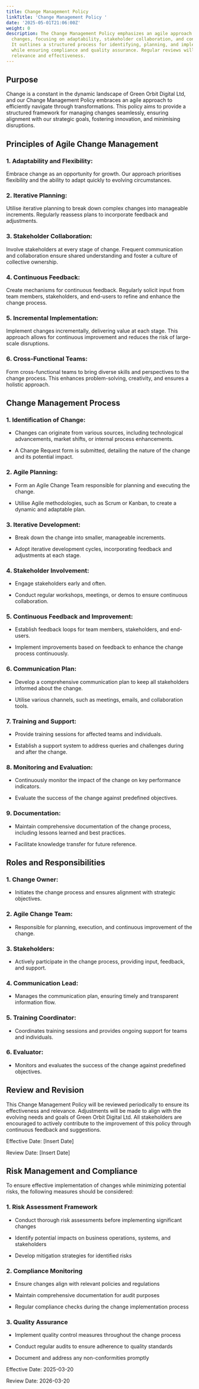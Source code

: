 ```yaml
---
title: Change Management Policy
linkTitle: 'Change Management Policy '
date: '2025-05-01T21:06:00Z'
weight: 0
description: The Change Management Policy emphasizes an agile approach to managing
  changes, focusing on adaptability, stakeholder collaboration, and continuous feedback.
  It outlines a structured process for identifying, planning, and implementing changes
  while ensuring compliance and quality assurance. Regular reviews will maintain its
  relevance and effectiveness.
---
```



## Purpose

Change is a constant in the dynamic landscape of Green Orbit Digital Ltd, and our Change Management Policy embraces an agile approach to efficiently navigate through transformations. This policy aims to provide a structured framework for managing changes seamlessly, ensuring alignment with our strategic goals, fostering innovation, and minimising disruptions.

## Principles of Agile Change Management

### 1. Adaptability and Flexibility:

Embrace change as an opportunity for growth. Our approach prioritises flexibility and the ability to adapt quickly to evolving circumstances.

### 2. Iterative Planning:

Utilise iterative planning to break down complex changes into manageable increments. Regularly reassess plans to incorporate feedback and adjustments.

### 3. Stakeholder Collaboration:

Involve stakeholders at every stage of change. Frequent communication and collaboration ensure shared understanding and foster a culture of collective ownership.

### 4. Continuous Feedback:

Create mechanisms for continuous feedback. Regularly solicit input from team members, stakeholders, and end-users to refine and enhance the change process.

### 5. Incremental Implementation:

Implement changes incrementally, delivering value at each stage. This approach allows for continuous improvement and reduces the risk of large-scale disruptions.

### 6. Cross-Functional Teams:

Form cross-functional teams to bring diverse skills and perspectives to the change process. This enhances problem-solving, creativity, and ensures a holistic approach.

## Change Management Process

### 1. Identification of Change:

- Changes can originate from various sources, including technological advancements, market shifts, or internal process enhancements.

- A Change Request form is submitted, detailing the nature of the change and its potential impact.

### 2. Agile Planning:

- Form an Agile Change Team responsible for planning and executing the change.

- Utilise Agile methodologies, such as Scrum or Kanban, to create a dynamic and adaptable plan.

### 3. Iterative Development:

- Break down the change into smaller, manageable increments.

- Adopt iterative development cycles, incorporating feedback and adjustments at each stage.

### 4. Stakeholder Involvement:

- Engage stakeholders early and often.

- Conduct regular workshops, meetings, or demos to ensure continuous collaboration.

### 5. Continuous Feedback and Improvement:

- Establish feedback loops for team members, stakeholders, and end-users.

- Implement improvements based on feedback to enhance the change process continuously.

### 6. Communication Plan:

- Develop a comprehensive communication plan to keep all stakeholders informed about the change.

- Utilise various channels, such as meetings, emails, and collaboration tools.

### 7. Training and Support:

- Provide training sessions for affected teams and individuals.

- Establish a support system to address queries and challenges during and after the change.

### 8. Monitoring and Evaluation:

- Continuously monitor the impact of the change on key performance indicators.

- Evaluate the success of the change against predefined objectives.

### 9. Documentation:

- Maintain comprehensive documentation of the change process, including lessons learned and best practices.

- Facilitate knowledge transfer for future reference.

## Roles and Responsibilities

### 1. Change Owner:

- Initiates the change process and ensures alignment with strategic objectives.

### 2. Agile Change Team:

- Responsible for planning, execution, and continuous improvement of the change.

### 3. Stakeholders:

- Actively participate in the change process, providing input, feedback, and support.

### 4. Communication Lead:

- Manages the communication plan, ensuring timely and transparent information flow.

### 5. Training Coordinator:

- Coordinates training sessions and provides ongoing support for teams and individuals.

### 6. Evaluator:

- Monitors and evaluates the success of the change against predefined objectives.

## Review and Revision

This Change Management Policy will be reviewed periodically to ensure its effectiveness and relevance. Adjustments will be made to align with the evolving needs and goals of Green Orbit Digital Ltd. All stakeholders are encouraged to actively contribute to the improvement of this policy through continuous feedback and suggestions.

Effective Date: [Insert Date]

Review Date: [Insert Date]



## Risk Management and Compliance

To ensure effective implementation of changes while minimizing potential risks, the following measures should be considered:

### 1. Risk Assessment Framework

- Conduct thorough risk assessments before implementing significant changes

- Identify potential impacts on business operations, systems, and stakeholders

- Develop mitigation strategies for identified risks

### 2. Compliance Monitoring

- Ensure changes align with relevant policies and regulations

- Maintain comprehensive documentation for audit purposes

- Regular compliance checks during the change implementation process

### 3. Quality Assurance

- Implement quality control measures throughout the change process

- Conduct regular audits to ensure adherence to quality standards

- Document and address any non-conformities promptly

Effective Date: 2025-03-20

Review Date: 2026-03-20